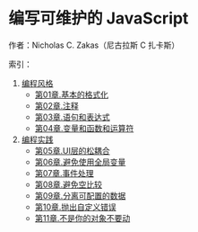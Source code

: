 # 编写可维护的 JavaScript

作者：Nicholas C. Zakas（尼古拉斯 C 扎卡斯）

索引：

1. [编程风格](./编程风格.md)
    * [第01章.基本的格式化](./第01章.基本的格式化.md)
    * [第02章.注释](./第02章.注释.md)
    * [第03章.语句和表达式](./第03章.语句和表达式.md)
    * [第04章.变量和函数和运算符](./第04章.变量和函数和运算符.md)
2. [编程实践](./编程实践.md)
    * [第05章.UI层的松耦合](./第05章.UI层的松耦合.md)
    * [第06章.避免使用全局变量](./第06章.避免使用全局变量.md)
    * [第07章.事件处理](./第07章.事件处理.md)
    * [第08章.避免空比较](./第08章.避免空比较.md)
    * [第09章.分离可配置的数据](./第09章.分离可配置的数据.md)
    * [第10章.抛出自定义错误](./第10章.抛出自定义错误.md)
    * [第11章.不是你的对象不要动](./第11章.不是你的对象不要动.md)